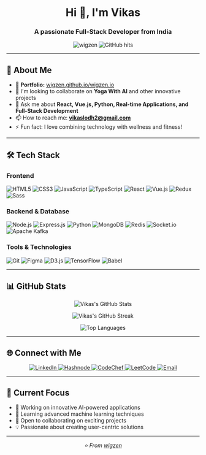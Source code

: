 <h1 align="center">Hi 👋, I'm Vikas</h1>
<h3 align="center">A passionate Full-Stack Developer from India</h3>

<p align="center">
  <img src="https://komarev.com/ghpvc/?username=wigzen&label=Profile%20views&color=blueviolet&style=flat" alt="wigzen" />
  <img src="https://hit.yhype.me/github/profile?user_id=61306958" alt="GitHub hits" />
</p>

---

## 🚀 About Me

- 🌱 **Portfolio:** [wigzen.github.io/wigzen.io](https://wigzen.github.io/wigzen.io/)
- 👯 I'm looking to collaborate on **Yoga With AI** and other innovative projects
- 💬 Ask me about **React, Vue.js, Python, Real-time Applications, and Full-Stack Development**
- 📫 How to reach me: **vikaslodh2@gmail.com**
- ⚡ Fun fact: I love combining technology with wellness and fitness!

---

## 🛠️ Tech Stack

### Frontend
![HTML5](https://img.shields.io/badge/HTML5-E34F26?style=for-the-badge&logo=html5&logoColor=white)
![CSS3](https://img.shields.io/badge/CSS3-1572B6?style=for-the-badge&logo=css3&logoColor=white)
![JavaScript](https://img.shields.io/badge/JavaScript-F7DF1E?style=for-the-badge&logo=javascript&logoColor=black)
![TypeScript](https://img.shields.io/badge/TypeScript-007ACC?style=for-the-badge&logo=typescript&logoColor=white)
![React](https://img.shields.io/badge/React-20232A?style=for-the-badge&logo=react&logoColor=61DAFB)
![Vue.js](https://img.shields.io/badge/Vue.js-35495E?style=for-the-badge&logo=vue.js&logoColor=4FC08D)
![Redux](https://img.shields.io/badge/Redux-593D88?style=for-the-badge&logo=redux&logoColor=white)
![Sass](https://img.shields.io/badge/Sass-CC6699?style=for-the-badge&logo=sass&logoColor=white)

### Backend & Database
![Node.js](https://img.shields.io/badge/Node.js-43853D?style=for-the-badge&logo=node.js&logoColor=white)
![Express.js](https://img.shields.io/badge/Express.js-404D59?style=for-the-badge)
![Python](https://img.shields.io/badge/Python-3776AB?style=for-the-badge&logo=python&logoColor=white)
![MongoDB](https://img.shields.io/badge/MongoDB-4EA94B?style=for-the-badge&logo=mongodb&logoColor=white)
![Redis](https://img.shields.io/badge/Redis-DC382D?style=for-the-badge&logo=redis&logoColor=white)
![Socket.io](https://img.shields.io/badge/Socket.io-010101?style=for-the-badge&logo=socket.io&logoColor=white)
![Apache Kafka](https://img.shields.io/badge/Apache%20Kafka-231F20?style=for-the-badge&logo=apache-kafka&logoColor=white)

### Tools & Technologies
![Git](https://img.shields.io/badge/Git-F05032?style=for-the-badge&logo=git&logoColor=white)
![Figma](https://img.shields.io/badge/Figma-F24E1E?style=for-the-badge&logo=figma&logoColor=white)
![D3.js](https://img.shields.io/badge/D3.js-F9A03C?style=for-the-badge&logo=d3.js&logoColor=white)
![TensorFlow](https://img.shields.io/badge/TensorFlow-FF6F00?style=for-the-badge&logo=tensorflow&logoColor=white)
![Babel](https://img.shields.io/badge/Babel-F9DC3E?style=for-the-badge&logo=babel&logoColor=black)

---

## 📊 GitHub Stats

<p align="center">
  <img src="https://github-readme-stats.vercel.app/api?username=wigzen&show_icons=true&theme=radical" alt="Vikas's GitHub Stats" />
</p>

<p align="center">
  <img src="https://github-readme-streak-stats.herokuapp.com/?user=wigzen&theme=radical" alt="Vikas's GitHub Streak" />
</p>

<p align="center">
  <img src="https://github-readme-stats.vercel.app/api/top-langs/?username=wigzen&layout=compact&theme=radical" alt="Top Languages" />
</p>

---

## 🌐 Connect with Me

<p align="center">
  <a href="https://linkedin.com/in/vikas-lodh" target="_blank">
    <img src="https://img.shields.io/badge/LinkedIn-0077B5?style=for-the-badge&logo=linkedin&logoColor=white" alt="LinkedIn" />
  </a>
  <a href="https://wigzen.hashnode.dev/" target="_blank">
    <img src="https://img.shields.io/badge/Hashnode-2962FF?style=for-the-badge&logo=hashnode&logoColor=white" alt="Hashnode" />
  </a>
  <a href="https://www.codechef.com/users/wigzen" target="_blank">
    <img src="https://img.shields.io/badge/CodeChef-5B4638?style=for-the-badge&logo=codechef&logoColor=white" alt="CodeChef" />
  </a>
  <a href="https://www.leetcode.com/wigzen" target="_blank">
    <img src="https://img.shields.io/badge/LeetCode-FFA116?style=for-the-badge&logo=leetcode&logoColor=black" alt="LeetCode" />
  </a>
  <a href="mailto:vikaslodh2@gmail.com">
    <img src="https://img.shields.io/badge/Email-D14836?style=for-the-badge&logo=gmail&logoColor=white" alt="Email" />
  </a>
</p>

---

## 🎯 Current Focus

- 🔭 Working on innovative AI-powered applications
- 🌱 Learning advanced machine learning techniques
- 👯 Open to collaborating on exciting projects
- 💡 Passionate about creating user-centric solutions

---

<p align="center">
  <i>⭐️ From <a href="https://github.com/wigzen">wigzen</a></i>
</p>
